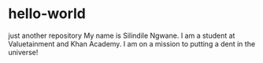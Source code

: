# hello-world
just another repository
My name is Silindile Ngwane.
I am a student at Valuetainment and Khan Academy.
I am on a mission to putting a dent in the universe!
